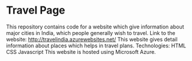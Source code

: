 # Travel Page
This repository contains code for a website which give information about major cities in India, which people generally wish to travel.
Link to the website: http://travelindia.azurewebsites.net/
This website gives detail information about places which helps in travel plans.
Technologies:
HTML
CSS
Javascript
This website is hosted using Microsoft Azure. 
